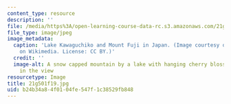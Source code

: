 ```yaml
---
content_type: resource
description: ''
file: /media/https%3A/open-learning-course-data-rc.s3.amazonaws.com/21g-501-japanese-i-fall-2019/b24b34a84f0104fe547f1c38529fb848_21g501f19.jpg
file_type: image/jpeg
image_metadata:
  caption: 'Lake Kawaguchiko and Mount Fuji in Japan. (Image courtesy of [Midori](https://commons.wikimedia.org/wiki/File:Lake_Kawaguchiko_Sakura_Mount_Fuji_3.JPG)
    on Wikimedia. License: CC BY.)'
  credit: ''
  image-alt: A snow capped mountain by a lake with hanging cherry blossom branches
    in the view
resourcetype: Image
title: 21g501f19.jpg
uid: b24b34a8-4f01-04fe-547f-1c38529fb848
---
```

